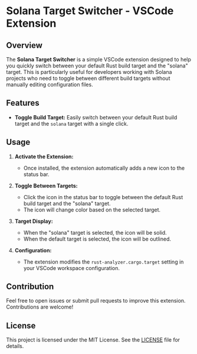 # Solana Target Switcher - VSCode Extension

## Overview

The **Solana Target Switcher** is a simple VSCode extension designed to help you quickly switch between your default Rust build target and the "solana" target. This is particularly useful for developers working with Solana projects who need to toggle between different build targets without manually editing configuration files.

## Features

- **Toggle Build Target:** Easily switch between your default Rust build target and the `solana` target with a single click.

## Usage

1. **Activate the Extension:**
   - Once installed, the extension automatically adds a new icon to the status bar.
   
2. **Toggle Between Targets:**
   - Click the icon in the status bar to toggle between the default Rust build target and the "solana" target.
   - The icon will change color based on the selected target.

3. **Target Display:**
   - When the "solana" target is selected, the icon will be solid.
   - When the default target is selected, the icon will be outlined.

4. **Configuration:**
   - The extension modifies the `rust-analyzer.cargo.target` setting in your VSCode workspace configuration.

## Contribution

Feel free to open issues or submit pull requests to improve this extension. Contributions are welcome!

## License

This project is licensed under the MIT License. See the [LICENSE](LICENSE) file for details.